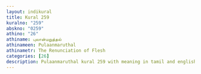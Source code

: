 ```yaml
---
layout: indikural
title: Kural 259
kuralno: "259"
abskno: "0259"
athino: "26"
athiname: புலான்மறுத்தல்
athinameen: Pulaanmaruthal
athinametr: The Renunciation of Flesh
categories: [26]
description: Pulaanmaruthal kural 259 with meaning in tamil and english 
---
```


